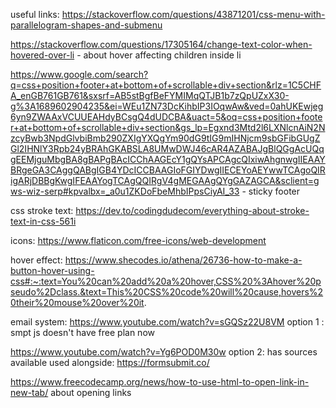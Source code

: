 useful links:
https://stackoverflow.com/questions/43871201/css-menu-with-parallelogram-shapes-and-submenu

https://stackoverflow.com/questions/17305164/change-text-color-when-hovered-over-li - about hover affecting children inside li

https://www.google.com/search?q=css+position+footer+at+bottom+of+scrollable+div+section&rlz=1C5CHFA_enGB761GB761&sxsrf=AB5stBgfBeFYMIMqQTJB1b7zQpUZxX30-g%3A1689602904235&ei=WEu1ZN73DcKihbIP3IOqwAw&ved=0ahUKEwjeg6yn9ZWAAxVCUUEAHdyBCsgQ4dUDCBA&uact=5&oq=css+position+footer+at+bottom+of+scrollable+div+section&gs_lp=Egxnd3Mtd2l6LXNlcnAiN2NzcyBwb3NpdGlvbiBmb290ZXIgYXQgYm90dG9tIG9mIHNjcm9sbGFibGUgZGl2IHNlY3Rpb24yBRAhGKABSLA8UMwDWJ46cAR4AZABAJgBlQGgAcUQqgEEMjguMbgBA8gBAPgBAcICChAAGEcY1gQYsAPCAgcQIxiwAhgnwgIIEAAYBRgeGA3CAggQABgIGB4YDcICCBAAGIoFGIYDwgIIECEYoAEYwwTCAgoQIRigARjDBBgKwgIFEAAYogTCAgQQIRgV4gMEGAAgQYgGAZAGCA&sclient=gws-wiz-serp#kpvalbx=_a0u1ZKDoFbeMhbIPpsCiyAI_33 - sticky footer


css stroke text:
https://dev.to/codingdudecom/everything-about-stroke-text-in-css-561i 

icons:
https://www.flaticon.com/free-icons/web-development

hover effect: https://www.shecodes.io/athena/26736-how-to-make-a-button-hover-using-css#:~:text=You%20can%20add%20a%20hover,CSS%20%3Ahover%20pseudo%2Dclass.&text=This%20CSS%20code%20will%20cause,hovers%20their%20mouse%20over%20it.


email system:
https://www.youtube.com/watch?v=sGQSz22U8VM option 1 : smpt js doesn't have free plan now

https://www.youtube.com/watch?v=Yg6POD0M30w option 2: has sources available
used alongside: https://formsubmit.co/ 


https://www.freecodecamp.org/news/how-to-use-html-to-open-link-in-new-tab/ about opening links